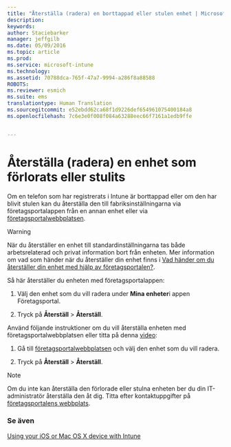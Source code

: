 ```yaml
---
title: "Återställa (radera) en borttappad eller stulen enhet | Microsoft Intune"
description: 
keywords: 
author: Staciebarker
manager: jeffgilb
ms.date: 05/09/2016
ms.topic: article
ms.prod: 
ms.service: microsoft-intune
ms.technology: 
ms.assetid: 70788dca-765f-47a7-9994-a286f8a88588
ROBOTS: 
ms.reviewer: esmich
ms.suite: ems
translationtype: Human Translation
ms.sourcegitcommit: e52ebdd62ca68f1d9226def654961075400184a8
ms.openlocfilehash: 7c6e3e0f008f084a63288eec66f7161a1edb9ffe


---
```



# Återställa (radera) en enhet som förlorats eller stulits

Om en telefon som har registrerats i Intune är borttappad eller om den har blivit stulen kan du återställa den till fabriksinställningarna via företagsportalappen från en annan enhet eller via [företagsportalwebbplatsen](http://portal.manage.microsoft.com).

> [!WARNING]
> När du återställer en enhet till standardinställningarna tas både arbetsrelaterad och privat information bort från enheten. Mer information om vad som händer när du återställer din enhet finns i [Vad händer om du återställer din enhet med hjälp av företagsportalen?](what-happens-if-you-reset-your-device-using-the-company-portal-ios.md).

Så här återställer du enheten med företagsportalappen:

1.  Välj den enhet som du vill radera under **Mina enheter**i appen Företagsportal.

2.  Tryck på **Återställ** &gt; **Återställ**.

Använd följande instruktioner om du vill återställa enheten med företagsportalwebbplatsen eller titta på denna [video](http://aka.ms/jhdjak):

1.  Gå till [företagsportalwebbplatsen](http://portal.manage.microsoft.com) och välj den enhet som du vill radera.

2.  Tryck på **Återställ** &gt; **Återställ**.
> [!NOTE]
> Om du inte kan återställa den förlorade eller stulna enheten ber du din IT-administratör återställa den åt dig. Titta efter kontaktuppgifter på [företagsportalens webbplats](http://portal.manage.microsoft.com).

### Se även
[Using your iOS or Mac OS X device with Intune](using-your-ios-or-mac-os-x-device-with-intune.md)


<!--HONumber=Jun16_HO4-->


